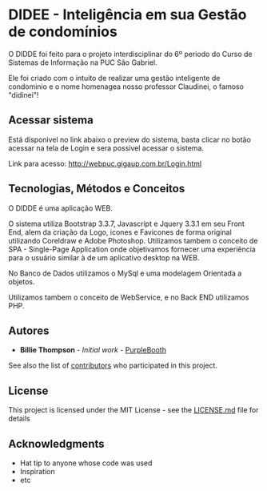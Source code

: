 # DIDEE - Inteligência em sua Gestão de condomínios

O DIDDE foi feito para o projeto interdisciplinar do 6º periodo do Curso de Sistemas de Informação na PUC São Gabriel.

Ele foi criado com o intuito de realizar uma gestão inteligente de condominio e o nome homenagea nosso professor Claudinei, o famoso "didinei"! 

## Acessar sistema

Está disponivel no link abaixo o preview do sistema, basta clicar no botão acessar na tela de Login e sera possivel acessar o sistema.

Link para acesso:
http://webpuc.gigaup.com.br/Login.html 

## Tecnologias, Métodos e Conceitos

O DIDDE é uma aplicação WEB.

O sistema utiliza Bootstrap 3.3.7, Javascript e Jquery 3.3.1 em seu Front End, alem da criação da Logo, icones e Favicones de forma original utilizando Coreldraw e Adobe Photoshop.
Utilizamos tambem o conceito de SPA - Single-Page Application onde objetivamos fornecer uma experiência para o usuário similar à de um aplicativo desktop na WEB.

No Banco de Dados utilizamos o MySql e uma modelagem Orientada a objetos. 

Utilizamos tambem o conceito de WebService, e no Back END utilizamos PHP.

## Autores

* **Billie Thompson** - *Initial work* - [PurpleBooth](https://github.com/PurpleBooth)

See also the list of [contributors](https://github.com/your/project/contributors) who participated in this project.

## License

This project is licensed under the MIT License - see the [LICENSE.md](LICENSE.md) file for details

## Acknowledgments

* Hat tip to anyone whose code was used
* Inspiration
* etc